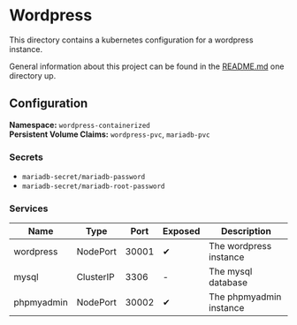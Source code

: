 # Wordpress

This directory contains a kubernetes configuration for a wordpress instance.

General information about this project can be found in the [README.md](../README.md) one directory up.

## Configuration

**Namespace:** `wordpress-containerized`<br>
**Persistent Volume Claims:** `wordpress-pvc`, `mariadb-pvc`<br>
### Secrets 
- `mariadb-secret/mariadb-password`
- `mariadb-secret/mariadb-root-password`

### Services

| Name       | Type      | Port  | Exposed | Description             |
|------------|-----------|-------|---------|-------------------------|
| wordpress  | NodePort  | 30001 | ✔       | The wordpress instance  |
| mysql      | ClusterIP | 3306  | -       | The mysql database      |
| phpmyadmin | NodePort  | 30002 | ✔       | The phpmyadmin instance |